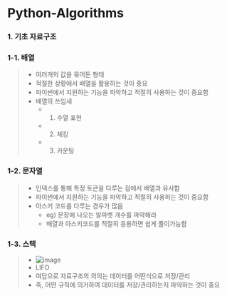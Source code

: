 # Python-Algorithms

### 1. 기초 자료구조

### 1-1. 배열
> - 여러개의 값을 묶어둔 형태
> - 적절한 상황에서 배열을 활용하는 것이 중요
> - 파이썬에서 지원하는 기능을 파악하고 적절히 사용하는 것이 중요함 
> - 배열의 쓰임새
>   - 1. 수열 표현
>   - 2. 체킹
>   - 3. 카운팅


### 1-2. 문자열 
> - 인덱스를 통해 특정 토큰을 다루는 점에서 배열과 유사함
> - 파이썬에서 지원하는 기능을 파악하고 적절히 사용하는 것이 중요함
> - 아스키 코드를 다루는 경우가 많음
>   - eg) 문장에 나오는 알파벳 개수를 파악해라
>   - 배열과 아스키코드를 적절히 응용하면 쉽게 풀이가능함


### 1-3. 스택 
> - ![image](https://github.com/user-attachments/assets/0916969f-3e87-4987-b868-734ecf5652a3)
> - LIFO
> - 여담으로 자료구조의 의의는 데이터를 어떤식으로 저장/관리
> - 즉, 어떤 규칙에 의거하여 데이터를 저장/관리하는지 파악하는 것이 중요 
